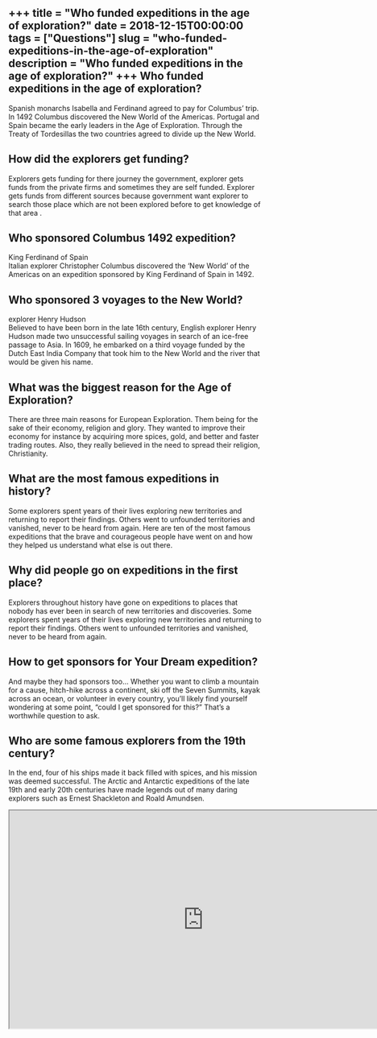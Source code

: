 +++
title = "Who funded expeditions in the age of exploration?"
date = 2018-12-15T00:00:00
tags = ["Questions"]
slug = "who-funded-expeditions-in-the-age-of-exploration"
description = "Who funded expeditions in the age of exploration?"
+++
Who funded expeditions in the age of exploration?
-------------------------------------------------

Spanish monarchs Isabella and Ferdinand agreed to pay for Columbus’ trip. In 1492 Columbus discovered the New World of the Americas. Portugal​ and ​Spain​ became the early leaders in the Age of Exploration. Through the Treaty of Tordesillas the two countries agreed to divide up the New World.

How did the explorers get funding?
----------------------------------

Explorers gets funding for there journey the government, explorer gets funds from the private firms and sometimes they are self funded. Explorer gets funds from different sources because government want explorer to search those place which are not been explored before to get knowledge of that area .

Who sponsored Columbus 1492 expedition?
---------------------------------------

King Ferdinand of Spain  
Italian explorer Christopher Columbus discovered the ‘New World’ of the Americas on an expedition sponsored by King Ferdinand of Spain in 1492.

Who sponsored 3 voyages to the New World?
-----------------------------------------

explorer Henry Hudson  
Believed to have been born in the late 16th century, English explorer Henry Hudson made two unsuccessful sailing voyages in search of an ice-free passage to Asia. In 1609, he embarked on a third voyage funded by the Dutch East India Company that took him to the New World and the river that would be given his name.

What was the biggest reason for the Age of Exploration?
-------------------------------------------------------

There are three main reasons for European Exploration. Them being for the sake of their economy, religion and glory. They wanted to improve their economy for instance by acquiring more spices, gold, and better and faster trading routes. Also, they really believed in the need to spread their religion, Christianity.

What are the most famous expeditions in history?
------------------------------------------------

Some explorers spent years of their lives exploring new territories and returning to report their findings. Others went to unfounded territories and vanished, never to be heard from again. Here are ten of the most famous expeditions that the brave and courageous people have went on and how they helped us understand what else is out there.

Why did people go on expeditions in the first place?
----------------------------------------------------

Explorers throughout history have gone on expeditions to places that nobody has ever been in search of new territories and discoveries. Some explorers spent years of their lives exploring new territories and returning to report their findings. Others went to unfounded territories and vanished, never to be heard from again.

How to get sponsors for Your Dream expedition?
----------------------------------------------

And maybe they had sponsors too… Whether you want to climb a mountain for a cause, hitch-hike across a continent, ski off the Seven Summits, kayak across an ocean, or volunteer in every country, you’ll likely find yourself wondering at some point, “could I get sponsored for this?” That’s a worthwhile question to ask.

Who are some famous explorers from the 19th century?
----------------------------------------------------

In the end, four of his ships made it back filled with spices, and his mission was deemed successful. The Arctic and Antarctic expeditions of the late 19th and early 20th centuries have made legends out of many daring explorers such as Ernest Shackleton and Roald Amundsen.

<iframe allow="accelerometer; autoplay; clipboard-write; encrypted-media; gyroscope; picture-in-picture" allowfullscreen="" class="__youtube_prefs__  epyt-is-override  no-lazyload" data-no-lazy="1" data-origheight="433" data-origwidth="770" data-skipgform_ajax_framebjll="" height="433" id="_ytid_58160" loading="lazy" src="https://www.youtube.com/embed/rxHf_2zTcQo?enablejsapi=1&autoplay=0&cc_load_policy=0&cc_lang_pref=&iv_load_policy=1&loop=0&modestbranding=0&rel=1&fs=1&playsinline=0&autohide=2&theme=dark&color=red&controls=1&" title="YouTube player" width="770"></iframe>